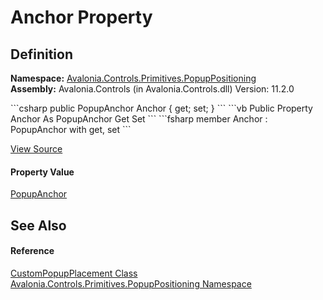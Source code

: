 # Anchor Property




## Definition
**Namespace:** <a href="N_Avalonia_Controls_Primitives_PopupPositioning">Avalonia.Controls.Primitives.PopupPositioning</a>  
**Assembly:** Avalonia.Controls (in Avalonia.Controls.dll) Version: 11.2.0

<Tabs groupId="api-code-preview">
<TabItem value="csharp" label="C#">
```csharp
public PopupAnchor Anchor { get; set; }
```
</TabItem>
<TabItem value="vb" label="VB">
```vb
Public Property Anchor As PopupAnchor
	Get
	Set
```
</TabItem>
<TabItem value="fsharp" label="F#">
```fsharp
member Anchor : PopupAnchor with get, set
```
</TabItem>
</Tabs>



<a href="https://github.com/AvaloniaUI/Avalonia/tree/master/src/Avalonia.Controls/Primitives/PopupPositioning/CustomPopupPlacement.cs#L33" title="View the source code">View Source</a>



#### Property Value
<a href="T_Avalonia_Controls_Primitives_PopupPositioning_PopupAnchor">PopupAnchor</a>

## See Also


#### Reference
<a href="T_Avalonia_Controls_Primitives_PopupPositioning_CustomPopupPlacement">CustomPopupPlacement Class</a>  
<a href="N_Avalonia_Controls_Primitives_PopupPositioning">Avalonia.Controls.Primitives.PopupPositioning Namespace</a>  

